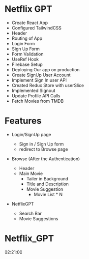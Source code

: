 # Netflix GPT

- Create React App
- Configured TailwindCSS
- Header
- Routing of App
- Login Form 
- Sign Up Form 
- Form Validation 
- UseRef Hook
- Firebase Setup
- Deploying Our app on production 
- Create SignUp User Account 
- Implement Sign In user API
- Created Redux Store with userSlice
- Implemented Signout
- Update Profile API Calls
- Fetch Movies from TMDB 

# Features

- Login/SignUp page
  - Sign in / Sign Up form
  - redirect to Browse page

- Browse (After the Authentication)
  - Header
  - Main Movie
    - Tailer in Background
    - Title and Description
    - Movie Suggestion
      - Movie List \* N
      
- NetflixGPT
  - Search Bar
  - Movie Suggestions
# Netflix_GPT


02:21:00